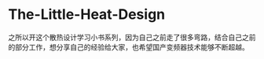 # The-Little-Heat-Design



之所以开这个散热设计学习小书系列，因为自己之前走了很多弯路，结合自己之前的部分工作，想分享自己的经验给大家，也希望国产变频器技术能够不断超越。

